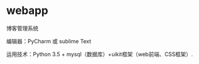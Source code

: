 # webapp
博客管理系统

编辑器：PyCharm 或 sublime Text


运用技术：Python 3.5 + mysql（数据库）+uikit框架（web前端、CSS框架）.







